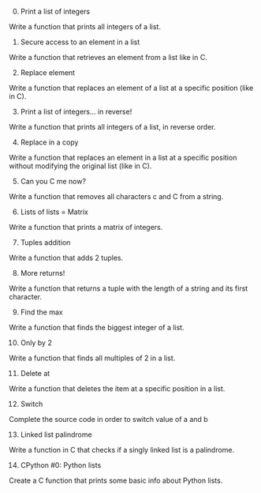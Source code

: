 0. Print a list of integers

Write a function that prints all integers of a list.

1. Secure access to an element in a list

Write a function that retrieves an element from a list like in C.

2. Replace element

Write a function that replaces an element of a list at a specific position (like in C).

3. Print a list of integers... in reverse!

Write a function that prints all integers of a list, in reverse order.

4. Replace in a copy

Write a function that replaces an element in a list at a specific position without modifying the original list (like in C).

5. Can you C me now?

Write a function that removes all characters c and C from a string.

6. Lists of lists = Matrix

Write a function that prints a matrix of integers.

7. Tuples addition

Write a function that adds 2 tuples.

8. More returns!

Write a function that returns a tuple with the length of a string and its first character.

9. Find the max

Write a function that finds the biggest integer of a list.

10. Only by 2

Write a function that finds all multiples of 2 in a list.

11. Delete at

Write a function that deletes the item at a specific position in a list.

12. Switch

Complete the source code in order to switch value of a and b

13. Linked list palindrome

Write a function in C that checks if a singly linked list is a palindrome.

14. CPython #0: Python lists

Create a C function that prints some basic info about Python lists.

